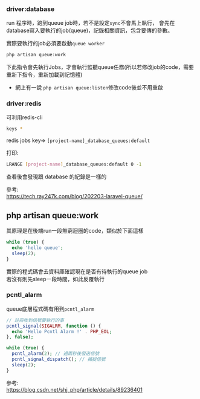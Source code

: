 ### driver:database
run 程序時，跑到queue job時，若不是設定`sync`不會馬上執行，
會先在database寫入要執行的job(queue)，記錄相關資訊，包含要傳的參數。

實際要執行的job必須要啟動`queue worker`
```sh
php artisan queue:work
```
下此指令會先執行Jobs，才會執行監聽queue任務(所以若修改job的code，需要重新下指令，重新加載到記憶體)  
* 網上有一說 `php artisan queue:listen`修改code後並不用重啟


### driver:redis
可利用redis-cli
```sh
keys *
```
redis jobs key=> `[project-name]_database_queues:default`

打印:
```sh
LRANGE [project-name]_database_queues:default 0 -1
```

查看後會發現跟 database 的紀錄是一樣的

參考:  
https://tech.ray247k.com/blog/202203-laravel-queue/


## php artisan queue:work
其原理是在後端run一段無窮迴圈的code，類似於下面這樣
```php
while (true) {
  echo 'hello queue';
  sleep(2);
}
```
實際的程式碼會去資料庫確認現在是否有待執行的queue job  
若沒有則先sleep一段時間，如此反覆執行

### pcntl_alarm
queue底層程式碼有用到`pcntl_alarm`
```php
// 註冊收到信號要執行的事
pcntl_signal(SIGALRM, function () {
  echo 'Hello Pcntl Alarm !' . PHP_EOL;
}, false);

while (true) {
  pcntl_alarm(2); // 過兩秒後發送信號
  pcntl_signal_dispatch(); // 捕捉信號
  sleep(2);
}
```

參考:  
https://blog.csdn.net/shj_php/article/details/89236401
